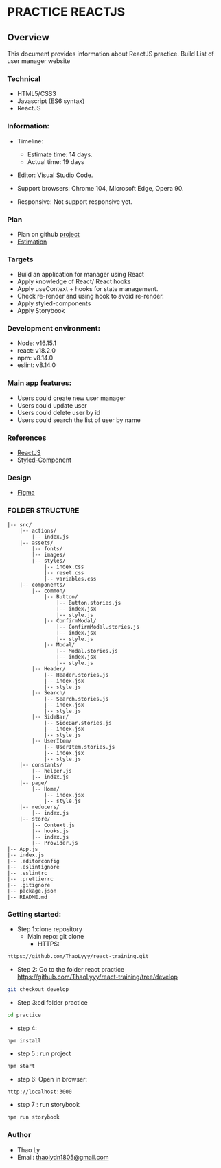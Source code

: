 # PRACTICE REACTJS
## Overview

This document provides information about ReactJS practice. Build List of user manager website

### Technical

- HTML5/CSS3
- Javascript (ES6 syntax)
- ReactJS

### Information:

- Timeline:
    - Estimate time: 14 days.
    - Actual time: 19 days

- Editor: Visual Studio Code.
- Support browsers: Chrome 104, Microsoft Edge, Opera 90.
- Responsive: Not support responsive yet.

###  Plan
- Plan on github [project](https://github.com/users/ThaoLyyy/projects/2)
- [Estimation](https://docs.google.com/document/d/1-vAGM7GAmrTsaTKkDvfb64OcWUQphWblpl53Vl_I-R4/edit)

###  Targets

- Build an application for manager using React
- Apply knowledge of React/ React hooks
- Apply useContext + hooks for state management.
- Check re-render and using hook to avoid re-render.
- Apply styled-components
- Apply Storybook

###  Development environment:

- Node: v16.15.1
- react: v18.2.0
- npm: v8.14.0
- eslint: v8.14.0

###  Main app features:

- Users could create new user manager
- Users could update user
- Users could delete user by id
- Users could search the list of user by name

###  References
- [ReactJS](https://reactjs.org/docs/thinking-in-react.html)
- [Styled-Component](https://styled-components.com/docs)

###  Design

- [Figma](https://www.figma.com/file/HPmgynGqF3ioAsQGSPzVtB/Design-UI?node-id=0%3A1)

###  FOLDER STRUCTURE

```
|-- src/
    |-- actions/
        |-- index.js
    |-- assets/
        |-- fonts/
        |-- images/
        |-- styles/
            |-- index.css
            |-- reset.css
            |-- variables.css
    |-- components/
        |-- common/
            |-- Button/
                |-- Button.stories.js
                |-- index.jsx
                |-- style.js
            |-- ConfirmModal/
                |-- ConfirmModal.stories.js
                |-- index.jsx
                |-- style.js
            |-- Modal/
                |-- Modal.stories.js
                |-- index.jsx
                |-- style.js
        |-- Header/
            |-- Header.stories.js
            |-- index.jsx
            |-- style.js
        |-- Search/
            |-- Search.stories.js
            |-- index.jsx
            |-- style.js
        |-- SideBar/
            |-- SideBar.stories.js
            |-- index.jsx
            |-- style.js
        |-- UserItem/
            |-- UserItem.stories.js
            |-- index.jsx
            |-- style.js
    |-- constants/
        |-- helper.js
        |-- index.js
    |-- page/
        |-- Home/
            |-- index.jsx
            |-- style.js
    |-- reducers/
        |-- index.js
    |-- store/
        |-- Context.js
        |-- hooks.js
        |-- index.js
        |-- Provider.js
|-- App.js
|-- index.js
|-- .editorconfig
|-- .eslintignore
|-- .eslintrc
|-- .prettierrc
|-- .gitignore
|-- package.json
|-- README.md
```

###  Getting started:

- Step 1:clone repository
  - Main repo: git clone
    + HTTPS:
```bash
https://github.com/ThaoLyyy/react-training.git
```
- Step 2: Go to the folder react practice https://github.com/ThaoLyyy/react-training/tree/develop
```bash
git checkout develop
```
- Step 3:cd folder practice
```bash
cd practice
```
- step 4:
```bash
npm install
```
- step 5 : run project
```bash
npm start
```
- step 6: Open in browser:
```
http://localhost:3000
```
- step 7 : run storybook
```bash
npm run storybook
```
###  Author

- Thao Ly
- Email: thaolydn1805@gmail.com
